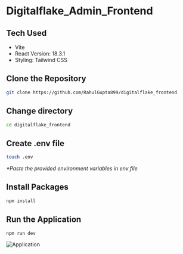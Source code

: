 # Digitalflake_Admin_Frontend

## Tech Used
- Vite
- React Version: 18.3.1
- Styling: Tailwind CSS

## Clone the Repository
```bash
git clone https://github.com/RahulGupta899/digitalflake_frontend
```

## Change directory
```bash
cd digitalflake_frontend
```
## Create .env file
```bash
touch .env
```
_*Paste the provided environment variables in env file_

## Install Packages
```bash
npm install
```

## Run the Application
```bash
npm run dev
```

![Application](https://github.com/user-attachments/assets/d3942eb3-2b1f-47ab-98c8-7c0a8eb1a8af)
